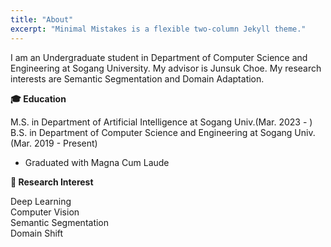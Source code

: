 ```yaml
---
title: "About"
excerpt: "Minimal Mistakes is a flexible two-column Jekyll theme."
---
```


I am an Undergraduate student in Department of Computer Science and Engineering at Sogang University. My advisor is Junsuk Choe. My research interests are Semantic Segmentation and Domain Adaptation.


**🎓 Education**

  M.S. in Department of Artificial Intelligence at Sogang Univ.(Mar. 2023 - )  
  B.S. in Department of Computer Science and Engineering at Sogang Univ.(Mar. 2019 - Present)
  - Graduated with Magna Cum Laude

**📗 Research Interest**

  Deep Learning<br>
  Computer Vision<br>
  Semantic Segmentation<br>
  Domain Shift<br>
